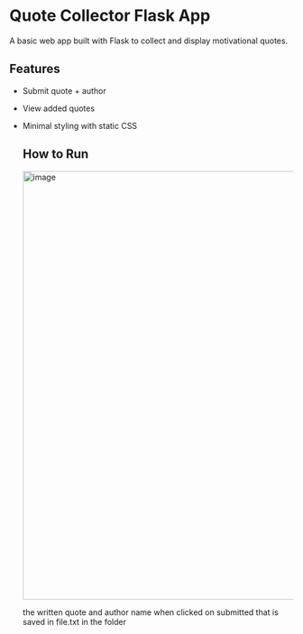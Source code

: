 # Quote Collector Flask App

A basic web app built with Flask to collect and display motivational quotes.

## Features
- Submit quote + author
- View added quotes
- Minimal styling with static CSS

  ## How to Run

  <img width="1499" height="760" alt="image" src="https://github.com/user-attachments/assets/936e6857-f5d8-4277-8a3b-958aa7653549" />

  the written quote and author name when clicked on submitted that is saved in file.txt in the folder
